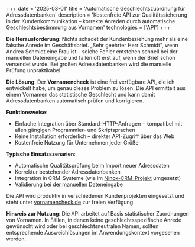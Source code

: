 +++
date = '2025-03-01'
title = 'Automatische Geschlechtszuordnung für Adressdatenbanken'
description = 'Kostenfreie API zur Qualitätssicherung in der Kundenkommunikation – korrekte Anreden durch automatische Geschlechtsbestimmung aus Vornamen'
technologies = ['API']
+++

**Die Herausforderung**: Nichts schadet der Kundenbeziehung mehr als eine falsche Anrede im Geschäftsbrief. „Sehr geehrter Herr Schmidt", wenn Andrea Schmidt eine Frau ist – solche Fehler entstehen schnell bei der manuellen Dateneingabe und fallen oft erst auf, wenn der Brief schon versendet wurde. Bei großen Adressdatenbanken wird die manuelle Prüfung unpraktikabel.

**Die Lösung**: Der **Vornamencheck** ist eine frei verfügbare API, die ich entwickelt habe, um genau dieses Problem zu lösen. Die API ermittelt aus einem Vornamen das statistische Geschlecht und kann damit Adressdatenbanken automatisch prüfen und korrigieren.

**Funktionsweise**:
- Einfache Integration über Standard-HTTP-Anfragen – kompatibel mit allen gängigen Programmier- und Skriptsprachen
- Keine Installation erforderlich – direkter API-Zugriff über das Web
- Kostenfreie Nutzung für Unternehmen jeder Größe

**Typische Einsatzszenarien**:
- Automatische Qualitätsprüfung beim Import neuer Adressdaten
- Korrektur bestehender Adressdatenbanken
- Integration in CRM-Systeme (wie im [Ninox-CRM-Projekt](../performantes-crm-system) umgesetzt)
- Validierung bei der manuellen Dateneingabe

Die API wird produktiv in verschiedenen Kundenprojekten eingesetzt und steht unter [vornamencheck.de](https://vornamencheck.de/?ref=ow) zur freien Verfügung.

**Hinweis zur Nutzung**: Die API arbeitet auf Basis statistischer Zuordnungen von Vornamen. In Fällen, in denen keine geschlechtsspezifische Anrede gewünscht wird oder bei geschlechtsneutralen Namen, sollten entsprechende Ausweichlösungen im Anwendungskontext vorgesehen werden.
